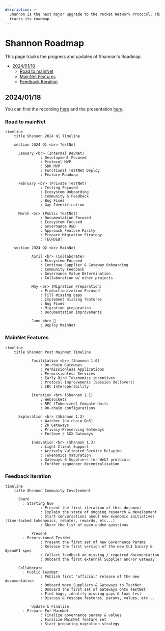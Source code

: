 ```yaml
---
description: >-
  Shannon is the next major upgrade to the Pocket Network Protocol. This page
  tracks its roadmap.
---
```


# Shannon Roadmap

This page tracks the progress and updates of Shannon's Roadmap.

* [2024/01/18](roadmap.md#20240118)
  * [Road to mainNet](roadmap.md#road-to-mainnet)
  * [MainNet Features](roadmap.md#mainnet-features)
  * [Feedback Iteration](roadmap.md#feedback-iteration)

## 2024/01/18

You can find the recording [here](https://youtu.be/-BUoS0yusfI) and the presentation [here](https://docs.google.com/presentation/d/1IOiIZjY192RP9FkI1nXdV4I7YcuNkrSIKFIVs25M-TM/edit).



### Road to mainNet

```mermaid
timeline
    title Shannon 2024 H1 Timeline

    section 2024 Q1 <br> TestNet

      January <br> (Internal DevNet)
                : Development Focused
				: Protocol MVP
                : SDK MVP
                : Functional TestNet Deploy
                : Feature Roadmap

      February <br> (Private TestNet)
                : Testing Focused
				: Ecosystem Onboarding
                : Community & Feedback
                : Bug Fixes
                : Gap Identification

      March <br> (Public TestNet)
                : Documentation Focused
                : Ecosystem Focused
                : Governance R&D
                : Approach Feature Parity
                : Prepare Migration Strategy
				: TECHDEBT

    section 2024 Q2 <br> MainNet

			April <br> (Collaborate)
                : Ecosystem Focused
                : Continue Supplier & Gateway Onboarding
				: Community Feedback
                : Governance Value Determination
                : Collaboration w/ other projects

			May <br> (Migration Preparation)
                : Productionization Focused
                : Fill missing gaps
                : Implement missing features
                : Bug Fixes
				: Migration preparation
                : Documentation improvements

			June <br> 🚀
				: Deploy MainNet
```

### MainNet Features

```mermaid
timeline
    title Shannon Post MainNet Timeline

			Facilitation <br> (Shannon 1.0)
				: On-chain Gateways
				: Permissionless Applications
				: Permissionless Services
				: Early Bird Tokenomics incentives
				: Protocol Improvements (Session Rollovers)
				: IBC Interoperability

			Iteration <br> (Shannon 1.1)
				: Websockets
				: RPC (Tokenized) Compute Units
				: On-chain configurations

      Exploration <br> (Shannon 1.2)
				: Watcher (on-chain QoS)
				: ZK Gateways
				: Privacy-Preserving Gateways
				: Enclave / SGX Gateways

			Innovation <br> (Shannon 1.3)
				: Light Client Support
				: Actively Validated Service Relaying
				: Tokenomics maturation
				: Gateways & Suppliers for Web2 protocols
				: Further sequencer decentralization
```

### Feedback Iteration

```mermaid
timeline
    title Shannon Community Involvement

      Share
        : Starting Now
				: Present the first iteration of this document
				: Explain the state of ongoing research & development
				: Start conversations about new economic initiatives (time-locked tokenomics, rebates, rewards, etc...)
				: Share the list of open-ended questions

			Present
        : Permissioned TestNet
				: Present the first set of new Governance Params
				: Release the first version of the new CLI binary & OpenAPI spec
				: Collect feedback on missing / required documentation
				: Onboard the first external Supplier and/or Gateway

      Collaborate
        : Public TestNet
				: Publish first "official" release of the new documentation
				: Onboard more Suppliers & Gateways to TestNet
				: Onboard the first set of Gateways onto TestNet
				: Find bugs, identify missing gaps & load test
				: Discuss & rescope features, params, values, etc...

			Update & Finalize
        : Prepare For MainNet
				: Finalize governance params & values
				: Finalize MainNet feature set
				: Start preparing migration strategy
```
